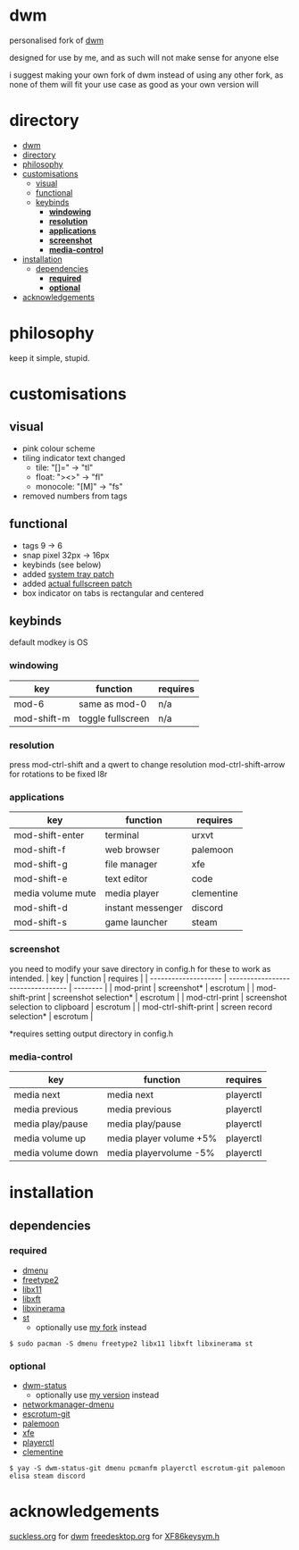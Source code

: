 # dwm
personalised fork of [dwm](https://dwm.suckless.org/)

designed for use by me, and as such will not make sense for anyone else

i suggest making your own fork of dwm instead of using any other fork, as none of them will fit your use case as good as your own version will

# directory
- [dwm](#dwm)
- [directory](#directory)
- [philosophy](#philosophy)
- [customisations](#customisations)
  - [visual](#visual)
  - [functional](#functional)
  - [keybinds](#keybinds)
    - [**windowing**](#windowing)
    - [**resolution**](#resolution)
    - [**applications**](#applications)
    - [**screenshot**](#screenshot)
    - [**media-control**](#media-control)
- [installation](#installation)
  - [dependencies](#dependencies)
    - [**required**](#required)
    - [**optional**](#optional)
- [acknowledgements](#acknowledgements)

# philosophy
keep it simple, stupid.
# customisations
## visual
* pink colour scheme
* tiling indicator text changed
    * tile: "[]=" -> "tl"
    * float: "><>" -> "fl"
    * monocole: "[M]" -> "fs"
* removed numbers from tags

## functional
* tags 9 -> 6
* snap pixel 32px -> 16px
* keybinds (see below)
* added [system tray patch](https://dwm.suckless.org/patches/systray/)
* added [actual fullscreen patch](https://dwm.suckless.org/patches/actualfullscreen/)
* box indicator on tabs is rectangular and centered

## keybinds
default modkey is OS

### **windowing**

| key         | function          | requires |
| ----------- | ----------------- | -------- |
| mod-6       | same as mod-0     | n/a      |
| mod-shift-m | toggle fullscreen | n/a      |

### **resolution**
press mod-ctrl-shift and a qwert to change resolution
mod-ctrl-shift-arrow for rotations
to be fixed l8r
### **applications**

| key               | function          | requires   |
| ----------------- | ----------------- | ---------- |
| mod-shift-enter   | terminal          | urxvt      |
| mod-shift-f       | web browser       | palemoon   |
| mod-shift-g       | file manager      | xfe        |
| mod-shift-e       | text editor       | code       |
| media volume mute | media player      | clementine |
| mod-shift-d       | instant messenger | discord    |
| mod-shift-s       | game launcher     | steam      |

### **screenshot**
you need to modify your save directory in config.h for these to work as intended.
| key                  | function                          | requires |
| -------------------- | --------------------------------- | -------- |
| mod-print            | screenshot*                       | escrotum |
| mod-shift-print      | screenshot selection*             | escrotum |
| mod-ctrl-print       | screenshot selection to clipboard | escrotum |
| mod-ctrl-shift-print | screen record selection*          | escrotum |

*requires setting output directory in config.h

### **media-control**

| key               | function                | requires  |
| ----------------- | ----------------------- | --------- |
| media next        | media next              | playerctl |
| media previous    | media previous          | playerctl |
| media play/pause  | media play/pause        | playerctl |
| media volume up   | media player volume +5% | playerctl |
| media volume down | media playervolume -5%  | playerctl |

# installation
## dependencies
### **required**
* [dmenu](https://archlinux.org/packages/community/x86_64/dmenu/)
* [freetype2](https://archlinux.org/packages/extra/x86_64/freetype2/)
* [libx11](https://archlinux.org/packages/extra/x86_64/libx11/)
* [libxft](https://archlinux.org/packages/extra/x86_64/libxft/)
* [libxinerama](https://archlinux.org/packages/extra/x86_64/libxinerama/)
* [st](https://dwm.suckless.org/st/)
    * optionally use [my fork](https://github.com/theokrueger/st) instead

```
$ sudo pacman -S dmenu freetype2 libx11 libxft libxinerama st
```

### **optional**
* [dwm-status](https://dwm.suckless.org/status_monitor/)
    * optionally use [my version](https://github.com/theokrueger/dwm-bar) instead
* [networkmanager-dmenu](https://aur.archlinux.org/packages/networkmanager-dmenu-git/)
* [escrotum-git](https://aur.archlinux.org/packages/escrotum-git/)
* [palemoon](https://aur.archlinux.org/packages/palemoon/)
* [xfe](https://aur.archlinux.org/packages/xfe/)
* [playerctl](https://archlinux.org/packages/community/x86_64/playerctl/)
* [clementine](https://archlinux.org/packages/community/x86_64/clementine/)

```
$ yay -S dwm-status-git dmenu pcmanfm playerctl escrotum-git palemoon elisa steam discord
```

# acknowledgements
[suckless.org](https://suckless.org/) for [dwm](https://dwm.suckless.org/)
[freedesktop.org](https://freedesktop.org/) for [XF86keysym.h](https://cgit.freedesktop.org/xorg/proto/x11proto/tree/XF86keysym.h)

